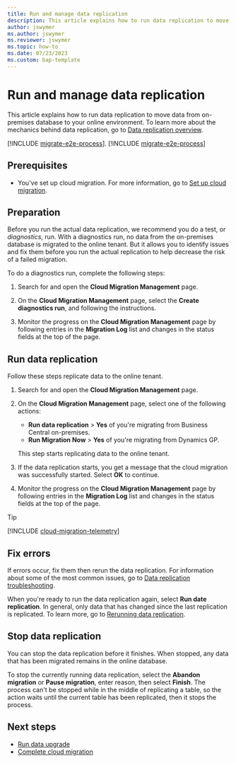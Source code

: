 ```yaml
---
title: Run and manage data replication
description: This article explains how to run data replication to move data from Business Central on-premises database to on line.
author: jswymer
ms.author: jswymer
ms.reviewer: jswymer
ms.topic: how-to 
ms.date: 07/23/2023
ms.custom: bap-template 
---
```


# Run and manage data replication

This article explains how to run data replication to move data from on-premises database to your online environment. To learn more about the mechanics behind data replication, go to [Data replication overview](migration-data-replication.md).

[!INCLUDE [migrate-e2e-process](../developer/includes/migrate-e2e-process.md)]. [!INCLUDE [migrate-e2e-process](../developer/includes/migrate-e2e-process-gp.md)]

## Prerequisites

- You've set up cloud migration. For more information, go to [Set up cloud migration](migration-setup.md).

## Preparation

Before you run the actual data replication, we recommend you do a test, or *diagnostics*, run. With a diagnostics run, no data from the on-premises database is migrated to the online tenant. But it allows you to identify issues and fix them before you run the actual replication to help decrease the risk of a failed migration.

To do a diagnostics run, complete the following steps:

1. Search for and open the **Cloud Migration Management** page.

2. On the **Cloud Migration Management** page, select the **Create diagnostics run**, and following the instructions.

3. Monitor the progress on the **Cloud Migration Management** page by following entries in the **Migration Log** list and changes in the status fields at the top of the page.

## Run data replication

Follow these steps replicate data to the online tenant.

<!--This task runs the cloud migration that you set up previously, copying data from your on-premises database to your online environment.-->

1. Search for and open the **Cloud Migration Management** page.

2. On the **Cloud Migration Management** page, select one of the following actions:

   - **Run data replication** > **Yes** of you're migrating from Business Central on-premises.
   - **Run Migration Now** > **Yes** of you're migrating from Dynamics GP.

   This step starts replicating data to the online tenant.
3. If the data replication starts, you get a message that the cloud migration was successfully started. Select **OK** to continue.
4. Monitor the progress on the **Cloud Migration Management** page by following entries in the **Migration Log** list and changes in the status fields at the top of the page.

<!--
   - If data replication succeeds, the **Status** will change to **Completed** and the **Details** will change to **Replication completed successfully.**
   - If data replication fails, the **Status** will change to **Failed** and the **Details** will change to **Replication completed with failed tables.**-->
<!--## Track progress and migration status

The **Cloud Migration Management** page gives you access to details about the data replication.-->

   > [!TIP]
   > [!INCLUDE [cloud-migration-telemetry](../developer/includes/cloud-migration-telemetry.md)]

## Fix errors

If errors occur, fix them then rerun the data replication. For information about some of the most common issues, go to [Data replication troubleshooting](migration-data-replication-troubleshooting.md).

When you're ready to run the data replication again, select **Run date replication**. In general, only data that has changed since the last replication is replicated. To learn more, go to [Rerunning data replication](migration-data-replication.md#rerunning-data-replication).

## Stop data replication

You can stop the data replication before it finishes. When stopped, any data that has been migrated remains in the online database.  

To stop the currently running data replication, select the **Abandon migration** or **Pause migration**, enter reason, then select **Finish**.  The process can't be stopped while in the middle of replicating a table, so the action waits until the current table has been replicated, then it stops the process.

## Next steps

- [Run data upgrade](migration-data-upgrade.md)
- [Complete cloud migration](migration-finish.md)  
